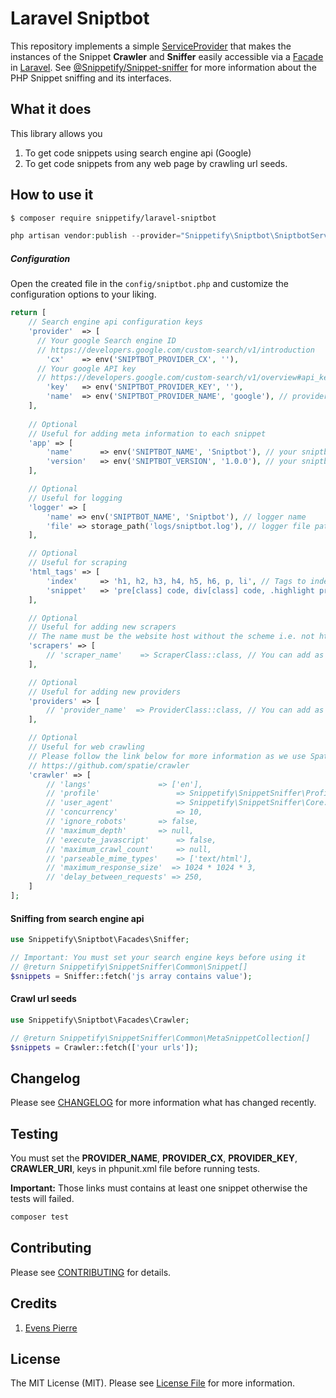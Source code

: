 # Laravel Sniptbot

This repository implements a simple [ServiceProvider](https://laravel.com/docs/master/providers) that makes the instances of the Snippet **Crawler** and **Sniffer** easily accessible via a [Facade](https://laravel.com/docs/master/facades) in [Laravel](http://laravel.com). See [@Snippetify/Snippet-sniffer](https://github.com/snippetify/snippet-sniffer) for more information about the PHP Snippet sniffing and its interfaces.

## What it does

This library allows you 

1. To get code snippets using search engine api (Google)
2. To get code snippets from any web page by crawling url seeds.

## How to use it

```bash
$ composer require snippetify/laravel-sniptbot
```

```php
php artisan vendor:publish --provider="Snippetify\Sniptbot\SniptbotServiceProvider"
```

##### Configuration

Open the created file in the `config/sniptbot.php` and customize the configuration options to your liking.

```php
return [
    // Search engine api configuration keys
  	'provider' 	=> [
      // Your google Search engine ID
      // https://developers.google.com/custom-search/v1/introduction
    	'cx' 	=> env('SNIPTBOT_PROVIDER_CX', ''),
      // Your google API key
      // https://developers.google.com/custom-search/v1/overview#api_key
    	'key' 	=> env('SNIPTBOT_PROVIDER_KEY', ''),
    	'name' 	=> env('SNIPTBOT_PROVIDER_NAME', 'google'), // provider name (google)
  	],
  	
  	// Optional
  	// Useful for adding meta information to each snippet
  	'app' => [
    	'name' 		=> env('SNIPTBOT_NAME', 'Sniptbot'), // your sniptbot name
    	'version' 	=> env('SNIPTBOT_VERSION', '1.0.0'), // your sniptbot version
  	],

  	// Optional
  	// Useful for logging
  	'logger' => [
    	'name' => env('SNIPTBOT_NAME', 'Sniptbot'), // logger name
    	'file' => storage_path('logs/sniptbot.log'), // logger file path
  	],

  	// Optional
  	// Useful for scraping
  	'html_tags' => [
    	'index' 	=> 'h1, h2, h3, h4, h5, h6, p, li', // Tags to index
    	'snippet' 	=> 'pre[class] code, div[class] code, .highlight pre, code[class]', // Tags to fetch snippets
  	],

  	// Optional
  	// Useful for adding new scrapers
  	// The name must be the website host without the scheme i.e. not https://foo.com but foo.com
  	'scrapers' => [
    	// 'scraper_name' 	 => ScraperClass::class, // You can add as many as you want
  	],

  	// Optional
  	// Useful for adding new providers
  	'providers' => [
    	// 'provider_name' 	=> ProviderClass::class, // You can add as many as you want
  	],

  	// Optional
  	// Useful for web crawling
  	// Please follow the link below for more information as we use Spatie crawler
  	// https://github.com/spatie/crawler
  	'crawler' => [
    	// 'langs' 				 => ['en'],
    	// 'profile' 				 => Snippetify\SnippetSniffer\Profiles\CrawlSubdomainsAndUniqueUri::class,
    	// 'user_agent' 			 => Snippetify\SnippetSniffer\Core::CRAWLER_USER_AGENT,
    	// 'concurrency' 			 => 10,
    	// 'ignore_robots' 		 => false,
    	// 'maximum_depth' 		 => null,
    	// 'execute_javascript' 	 => false,
    	// 'maximum_crawl_count' 	 => null,
    	// 'parseable_mime_types' 	 => ['text/html'],
    	// 'maximum_response_size'  => 1024 * 1024 * 3,
    	// 'delay_between_requests' => 250,
  	]
];
```

#### Sniffing from search engine api

```php
use Snippetify\Sniptbot\Facades\Sniffer;

// Important: You must set your search engine keys before using it
// @return Snippetify\SnippetSniffer\Common\Snippet[]
$snippets = Sniffer::fetch('js array contains value');
```

#### Crawl url seeds

```php
use Snippetify\Sniptbot\Facades\Crawler;

// @return Snippetify\SnippetSniffer\Common\MetaSnippetCollection[]
$snippets = Crawler::fetch(['your urls']);
```



## Changelog

Please see [CHANGELOG](https://github.com/snippetify/laravel-sniptbot/blob/master/CHANGELOG.md) for more information what has changed recently.

## Testing

 You must set the **PROVIDER_NAME**, **PROVIDER_CX**, **PROVIDER_KEY**, **CRAWLER_URI**, keys in phpunit.xml file before running tests.

**Important:** Those links must contains at least one snippet otherwise the tests will failed.

```bash
composer test
```

## Contributing

Please see [CONTRIBUTING](https://github.com/snippetify/laravel-sniptbot/blob/master/CONTRIBUTING.md) for details.

## Credits

1. [Evens Pierre](https://github.com/pierrevensy)

## License

The MIT License (MIT). Please see [License File](https://github.com/snippetify/laravel-sniptbot/blob/master/LICENSE.md) for more information.

